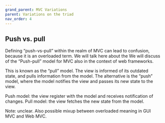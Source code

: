 ```yaml
---
grand_parent: MVC Variations
parent: Variations on the triad
nav_order: 4
---
```


Push vs. pull
-------------

Defining “push-vs-pull” within the realm of MVC can lead to confusion, because it is an overloaded term. We will talk here about the 
We will discuss of the “Push-pull” model for MVC also in the context of web frameworks.

This is known as the “pull” model. The view is informed of its outdated state, and pulls information from the model. The alternative is the “push” model, where the model notifies the view and passes its new state to the view.

Push model: the view register with the model and receives notification of changes.
Pull model: the view fetches the new state from the model.

Note: unclear. Also possible mixup between overloaded meaning in GUI MVC and Web MVC.


